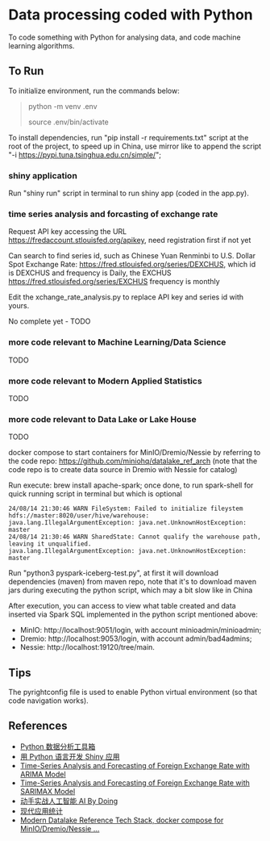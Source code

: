 # Data processing coded with Python

To code something with Python for analysing data, and code machine learning algorithms.

## To Run

To initialize environment, run the commands below:

> python -m venv .env
>
> source .env/bin/activate

To install dependencies, run "pip install -r requirements.txt" script at the root of the project, to speed up in China, use mirror like to append the script "-i https://pypi.tuna.tsinghua.edu.cn/simple/";


### shiny application

Run "shiny run" script in terminal to run shiny app (coded in the app.py).

### time series analysis and forcasting of exchange rate

Request API key accessing the URL https://fredaccount.stlouisfed.org/apikey, need registration first if not yet

Can search to find series id, such as Chinese Yuan Renminbi to U.S. Dollar Spot Exchange Rate: https://fred.stlouisfed.org/series/DEXCHUS, which id is DEXCHUS and frequency is Daily, the EXCHUS https://fred.stlouisfed.org/series/EXCHUS frequency is monthly

Edit the xchange_rate_analysis.py to replace API key and series id with yours.

No complete yet - TODO

### more code relevant to Machine Learning/Data Science

TODO

### more code relevant to Modern Applied Statistics

TODO

### more code relevant to Data Lake or Lake House

TODO

docker compose to start containers for MinIO/Dremio/Nessie by referring to the code repo: https://github.com/miniohq/datalake_ref_arch (note that the code repo is to create data source in Dremio with Nessie for catalog)

Run execute: brew install apache-spark; once done, to run spark-shell for quick running script in terminal but which is optional

``` unclear about it yet, what causes error below when running python script (the line of dropping table, but comment it and run it again the table can be created, but another failure when insert data)
24/08/14 21:30:46 WARN FileSystem: Failed to initialize fileystem hdfs://master:8020/user/hive/warehouse: java.lang.IllegalArgumentException: java.net.UnknownHostException: master
24/08/14 21:30:46 WARN SharedState: Cannot qualify the warehouse path, leaving it unqualified.
java.lang.IllegalArgumentException: java.net.UnknownHostException: master
```



Run "python3 pyspark-iceberg-test.py", at first it will download dependencies (maven) from maven repo, note that it's to download maven jars during executing the python script, which may a bit slow like in China

After execution, you can access to view what table created and data inserted via Spark SQL implemented in the python script mentioned above:
- MinIO: http://localhost:9051/login, with account minioadmin/minioadmin;
- Dremio: http://localhost:9053/login, with account admin/bad4admins;
- Nessie: http://localhost:19120/tree/main.

## Tips

The pyrightconfig file is used to enable Python virtual environment (so that code navigation works).

## References
- [Python 数据分析工具箱](https://xiangyun.rbind.io/2024/03/python-data-analysis-toolbox/)
- [用 Python 语言开发 Shiny 应用](https://xiangyun.rbind.io/2024/04/shiny-for-python/)
- [Time-Series Analysis and Forecasting of Foreign Exchange Rate with ARIMA Model](https://medium.com/womenintechnology/foreign-exchange-rate-time-series-analysis-and-forecasting-with-arima-model-c22f7972fd36)
- [Time-Series Analysis and Forecasting of Foreign Exchange Rate with SARIMAX Model](https://medium.com/womenintechnology/time-series-analysis-and-forecasting-of-foreign-exchange-rate-with-sarimax-model-efbc39babd33)
- [动手实战人工智能 AI By Doing](https://aibydoing.com/)
- [现代应用统计](https://bookdown.org/xiangyun/masr/)
- [Modern Datalake Reference Tech Stack, docker compose for MinIO/Dremio/Nessie ...](https://github.com/miniohq/datalake_ref_arch)
